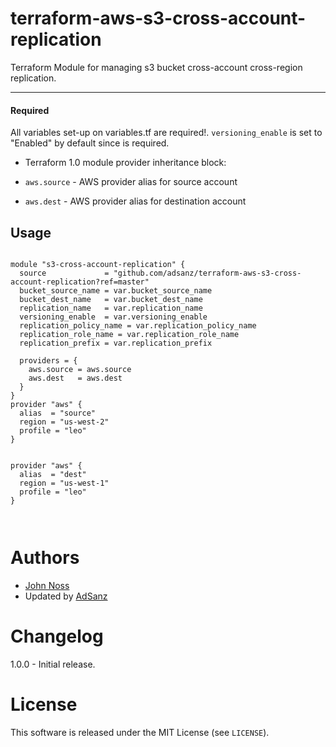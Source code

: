 # terraform-aws-s3-cross-account-replication
Terraform Module for managing s3 bucket cross-account cross-region replication.

----------------------

#### Required

All variables set-up on variables.tf are required!. `versioning_enable` is set to "Enabled" by default since is required. 

- Terraform 1.0 module provider inheritance block:

- `aws.source` - AWS provider alias for source account
- `aws.dest`   - AWS provider alias for destination account

Usage
-----

```hcl

module "s3-cross-account-replication" {
  source             = "github.com/adsanz/terraform-aws-s3-cross-account-replication?ref=master"
  bucket_source_name = var.bucket_source_name
  bucket_dest_name   = var.bucket_dest_name
  replication_name   = var.replication_name
  versioning_enable  = var.versioning_enable
  replication_policy_name = var.replication_policy_name
  replication_role_name = var.replication_role_name
  replication_prefix = var.replication_prefix

  providers = {
    aws.source = aws.source
    aws.dest   = aws.dest
  }
}
provider "aws" {
  alias  = "source"
  region = "us-west-2"
  profile = "leo"
}


provider "aws" {
  alias  = "dest"
  region = "us-west-1"
  profile = "leo"
}



```

Authors
=======

* [John Noss](https://github.com/jnoss)
* Updated by [AdSanz](https://github.com/adsanz)


Changelog
=========

1.0.0 - Initial release.

License
=======

This software is released under the MIT License (see `LICENSE`).
